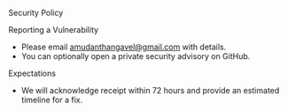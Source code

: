Security Policy

Reporting a Vulnerability

- Please email amudanthangavel@gmail.com with details.
- You can optionally open a private security advisory on GitHub.

Expectations

- We will acknowledge receipt within 72 hours and provide an estimated timeline for a fix.

